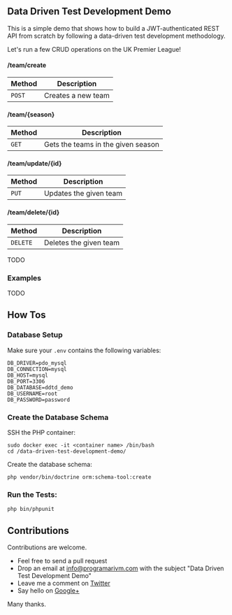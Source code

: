 ## Data Driven Test Development Demo

This is a simple demo that shows how to build a JWT-authenticated REST API from scratch by following a data-driven test development methodology.

Let's run a few CRUD operations on the UK Premier League!

#### /team/create

| Method       | Description                                |
|--------------|--------------------------------------------|
| `POST`       | Creates a new team                         |

#### /team/{season}

| Method       | Description                                |
|--------------|--------------------------------------------|
| `GET`        | Gets the teams in the given season         |

#### /team/update/{id}

| Method       | Description                                |
|--------------|--------------------------------------------|
| `PUT`        | Updates the given team                     |

#### /team/delete/{id}

| Method       | Description                                |
|--------------|--------------------------------------------|
| `DELETE`     | Deletes the given team                     |

TODO

### Examples

TODO

## How Tos

### Database Setup

Make sure your `.env` contains the following variables:

    DB_DRIVER=pdo_mysql
    DB_CONNECTION=mysql
    DB_HOST=mysql
    DB_PORT=3306
    DB_DATABASE=ddtd_demo
    DB_USERNAME=root
    DB_PASSWORD=password

### Create the Database Schema

SSH the PHP container:

    sudo docker exec -it <container name> /bin/bash
    cd /data-driven-test-development-demo/

Create the database schema:

    php vendor/bin/doctrine orm:schema-tool:create

### Run the Tests:

    php bin/phpunit

## Contributions

Contributions are welcome.

- Feel free to send a pull request
- Drop an email at info@programarivm.com with the subject "Data Driven Test Development Demo"
- Leave me a comment on [Twitter](https://twitter.com/programarivm)
- Say hello on [Google+](https://plus.google.com/+Programarivm)

Many thanks.
